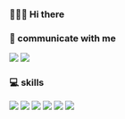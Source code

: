 ### 👨🏻‍💻 Hi there 


### 📮 communicate with me
<img src="https://img.shields.io/badge/ksh910124@gmail.com-F44336?style=flat-square&logo=gmail&logoColor=white"/> <a href="https://hunffy.tistory.com"><img src="https://img.shields.io/badge/https://hunffy.tistory.com-F7901E?style=flat-square&logo=mdBook&logoColor=white" /></a>

### 💻 skills
<img src="https://img.shields.io/badge/React-61DAFB?style=flat-square&logo=React&logoColor=white"/> <img src="https://img.shields.io/badge/Typescript-3178C6?style=flat-square&logo=Typescript&logoColor=white"/> <img src="https://img.shields.io/badge/Python-792EE5?style=flat-square&logo=Python&logoColor=white"/> <img src="https://img.shields.io/badge/Javascript-F7DF1E?style=flat-square&logo=Javascript&logoColor=white"/> <img src="https://img.shields.io/badge/Mysql-FF7800?style=flat-square&logo=Mysql&logoColor=white"/> <img src="https://img.shields.io/badge/Flask-3481FE?style=flat-square&logo=Flask&logoColor=white"/>
###


<!--
**hunffy/hunffy** is a ✨ _special_ ✨ repository because its `README.md` (this file) appears on your GitHub profile.

Here are some ideas to get you started:

- 🔭 I’m currently working on ...
- 🌱 I’m currently learning ...
- 👯 I’m looking to collaborate on ...
- 🤔 I’m looking for help with ...
- 💬 Ask me about ...
- 📫 How to reach me: ...
- 😄 Pronouns: ...
- ⚡ Fun fact: ...
-->
